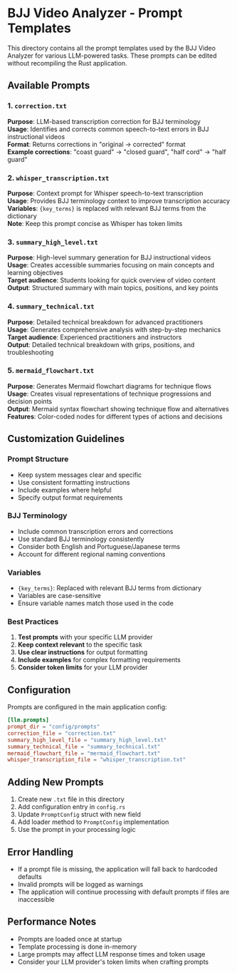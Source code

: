 # BJJ Video Analyzer - Prompt Templates

This directory contains all the prompt templates used by the BJJ Video Analyzer for various LLM-powered tasks. These prompts can be edited without recompiling the Rust application.

## Available Prompts

### 1. `correction.txt`
**Purpose**: LLM-based transcription correction for BJJ terminology  
**Usage**: Identifies and corrects common speech-to-text errors in BJJ instructional videos  
**Format**: Returns corrections in "original -> corrected" format  
**Example corrections**: "coast guard" → "closed guard", "half cord" → "half guard"

### 2. `whisper_transcription.txt`
**Purpose**: Context prompt for Whisper speech-to-text transcription  
**Usage**: Provides BJJ terminology context to improve transcription accuracy  
**Variables**: `{key_terms}` is replaced with relevant BJJ terms from the dictionary  
**Note**: Keep this prompt concise as Whisper has token limits

### 3. `summary_high_level.txt`
**Purpose**: High-level summary generation for BJJ instructional videos  
**Usage**: Creates accessible summaries focusing on main concepts and learning objectives  
**Target audience**: Students looking for quick overview of video content  
**Output**: Structured summary with main topics, positions, and key points

### 4. `summary_technical.txt`
**Purpose**: Detailed technical breakdown for advanced practitioners  
**Usage**: Generates comprehensive analysis with step-by-step mechanics  
**Target audience**: Experienced practitioners and instructors  
**Output**: Detailed technical breakdown with grips, positions, and troubleshooting

### 5. `mermaid_flowchart.txt`
**Purpose**: Generates Mermaid flowchart diagrams for technique flows  
**Usage**: Creates visual representations of technique progressions and decision points  
**Output**: Mermaid syntax flowchart showing technique flow and alternatives  
**Features**: Color-coded nodes for different types of actions and decisions

## Customization Guidelines

### Prompt Structure
- Keep system messages clear and specific
- Use consistent formatting instructions
- Include examples where helpful
- Specify output format requirements

### BJJ Terminology
- Include common transcription errors and corrections
- Use standard BJJ terminology consistently
- Consider both English and Portuguese/Japanese terms
- Account for different regional naming conventions

### Variables
- `{key_terms}`: Replaced with relevant BJJ terms from dictionary
- Variables are case-sensitive
- Ensure variable names match those used in the code

### Best Practices
1. **Test prompts** with your specific LLM provider
2. **Keep context relevant** to the specific task
3. **Use clear instructions** for output formatting
4. **Include examples** for complex formatting requirements
5. **Consider token limits** for your LLM provider

## Configuration

Prompts are configured in the main application config:

```toml
[llm.prompts]
prompt_dir = "config/prompts"
correction_file = "correction.txt"
summary_high_level_file = "summary_high_level.txt"
summary_technical_file = "summary_technical.txt"
mermaid_flowchart_file = "mermaid_flowchart.txt"
whisper_transcription_file = "whisper_transcription.txt"
```

## Adding New Prompts

1. Create new `.txt` file in this directory
2. Add configuration entry in `config.rs`
3. Update `PromptConfig` struct with new field
4. Add loader method to `PromptConfig` implementation
5. Use the prompt in your processing logic

## Error Handling

- If a prompt file is missing, the application will fall back to hardcoded defaults
- Invalid prompts will be logged as warnings
- The application will continue processing with default prompts if files are inaccessible

## Performance Notes

- Prompts are loaded once at startup
- Template processing is done in-memory
- Large prompts may affect LLM response times and token usage
- Consider your LLM provider's token limits when crafting prompts